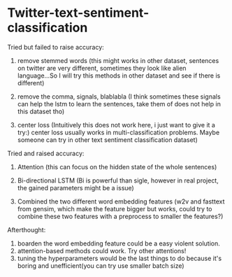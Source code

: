 # Twitter-text-sentiment-classification

Tried but failed to raise accuracy:
1. remove stemmed words
(this might works in other dataset, sentences on twitter are very different, sometimes they look like alien language...So I will try this methods in other dataset and see if there is different)

2. remove the comma, signals, blablabla
(I think sometimes these signals can help the lstm to learn the sentences, take them of does not help in this dataset tho)

3. center loss
(Intuitively this does not work here, i just want to give it a try:) center loss usually works in multi-classification problems. Maybe someone can try in other text sentiment classification dataset)

Tried and raised accuracy:
1. Attention
(this can focus on the hidden state of the whole sentences)

2. Bi-directional LSTM
(Bi is powerful than sigle, however in real project, the gained parameters might be a issue)

3. Combined the two different word embedding features
(w2v and fasttext from gensim, which make the feature bigger but works, could try to combine these two features with a preprocess to smaller the features?)

Afterthought:
1. boarden the word embedding feature could be a easy violent solution.
2. attention-based methods could work. Try other attentions!
3. tuning the hyperparameters would be the last things to do because it's boring and unefficient(you can try use smaller batch size)
